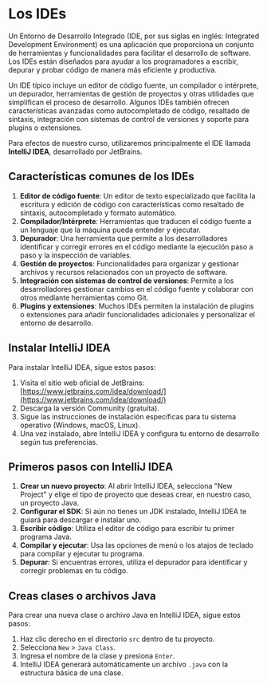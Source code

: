 # Los IDEs

Un Entorno de Desarrollo Integrado (IDE, por sus siglas en inglés: Integrated Development Environment) es una aplicación
que proporciona un conjunto de herramientas y funcionalidades para facilitar el desarrollo de software. Los IDEs están
diseñados para ayudar a los programadores a escribir, depurar y probar código de manera más eficiente y productiva.

Un IDE típico incluye un editor de código fuente, un compilador o intérprete, un depurador, herramientas de gestión de
proyectos y otras utilidades que simplifican el proceso de desarrollo. Algunos IDEs también ofrecen características
avanzadas como autocompletado de código, resaltado de sintaxis, integración con sistemas de control de versiones y
soporte para plugins o extensiones.

Para efectos de nuestro curso, utilizaremos principalmente el IDE llamada **IntelliJ IDEA**, desarrollado por JetBrains.

## Características comunes de los IDEs

1. **Editor de código fuente**: Un editor de texto especializado que facilita la escritura y edición de código con
   características como resaltado de sintaxis, autocompletado y formato automático.
2. **Compilador/Intérprete**: Herramientas que traducen el código fuente a un lenguaje que la máquina pueda entender y
   ejecutar.
3. **Depurador**: Una herramienta que permite a los desarrolladores identificar y corregir errores en el código mediante
   la ejecución paso a paso y la inspección de variables.
4. **Gestión de proyectos**: Funcionalidades para organizar y gestionar archivos y recursos relacionados con un proyecto
   de software.
5. **Integración con sistemas de control de versiones**: Permite a los desarrolladores gestionar cambios en el código
   fuente y colaborar con otros mediante herramientas como Git.
6. **Plugins y extensiones**: Muchos IDEs permiten la instalación de plugins o extensiones para añadir funcionalidades
   adicionales y personalizar el entorno de desarrollo.

## Instalar IntelliJ IDEA

Para instalar IntelliJ IDEA, sigue estos pasos:

1. Visita el sitio web oficial de
   JetBrains: [https://www.jetbrains.com/idea/download/](https://www.jetbrains.com/idea/download/)
2. Descarga la versión Community (gratuita).
3. Sigue las instrucciones de instalación específicas para tu sistema operativo (Windows, macOS, Linux).
4. Una vez instalado, abre IntelliJ IDEA y configura tu entorno de desarrollo según tus preferencias.

## Primeros pasos con IntelliJ IDEA

1. **Crear un nuevo proyecto**: Al abrir IntelliJ IDEA, selecciona "New Project" y elige el tipo de proyecto que deseas
   crear, en nuestro caso, un proyecto Java.
2. **Configurar el SDK**: Si aún no tienes un JDK instalado, IntelliJ IDEA te guiará para descargar e instalar uno.
3. **Escribir código**: Utiliza el editor de código para escribir tu primer programa Java.
4. **Compilar y ejecutar**: Usa las opciones de menú o los atajos de teclado para compilar y ejecutar tu programa.
5. **Depurar**: Si encuentras errores, utiliza el depurador para identificar y corregir problemas en tu código.

## Creas clases o archivos Java

Para crear una nueva clase o archivo Java en IntelliJ IDEA, sigue estos pasos:

1. Haz clic derecho en el directorio `src` dentro de tu proyecto.
2. Selecciona `New` > `Java Class`.
3. Ingresa el nombre de la clase y presiona `Enter`.
4. IntelliJ IDEA generará automáticamente un archivo `.java` con la estructura básica de una clase.